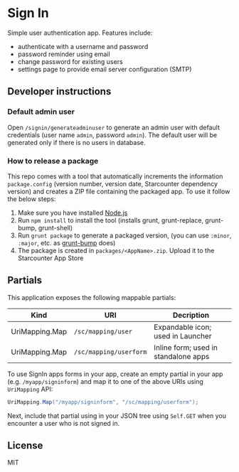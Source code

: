 Sign In
=========

Simple user authentication app. Features include:

- authenticate with a username and password
- password reminder using email
- change password for existing users
- settings page to provide email server configuration (SMTP)

## Developer instructions

### Default admin user

Open `/signin/generateadminuser` to generate an admin user with default credentials (user name `admin`, password `admin`). The default user will be generated only if there is no users in database.

### How to release a package

This repo comes with a tool that automatically increments the information `package.config` (version number, version date, Starcounter dependency version) and creates a ZIP file containing the packaged app. To use it follow the below steps:

1. Make sure you have installed [Node.js](https://nodejs.org/)
2. Run `npm install` to install the tool (installs grunt, grunt-replace, grunt-bump, grunt-shell)
2. Run `grunt package` to generate a packaged version, (you can use `:minor`, `:major`, etc. as [grunt-bump](https://github.com/vojtajina/grunt-bump) does)
4. The package is created in `packages/<AppName>.zip`. Upload it to the Starcounter App Store

## Partials

This application exposes the following mappable partials:

Kind | URI | Decription
-----|-----|----------
UriMapping.Map | `/sc/mapping/user` | Expandable icon; used in Launcher
UriMapping.Map | `/sc/mapping/userform` | Inline form; used in standalone apps

To use SignIn apps forms in your app, create an empty partial in your app (e.g. `/myapp/signinform`) and map it to one of the above URIs using `UriMapping` API:

```cs
UriMapping.Map("/myapp/signinform", "/sc/mapping/userform");
```

Next, include that partial using in your JSON tree using `Self.GET` when you encounter a user who is not signed in.

## License

MIT
